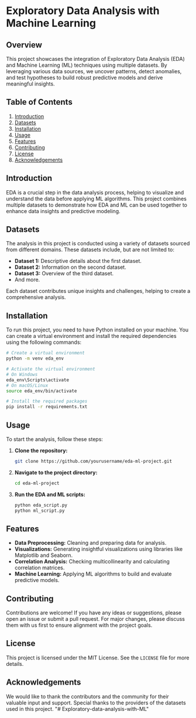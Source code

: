 # Exploratory Data Analysis with Machine Learning

## Overview
This project showcases the integration of Exploratory Data Analysis (EDA) and Machine Learning (ML) techniques using multiple datasets. By leveraging various data sources, we uncover patterns, detect anomalies, and test hypotheses to build robust predictive models and derive meaningful insights.

## Table of Contents
1. [Introduction](#introduction)
2. [Datasets](#datasets)
3. [Installation](#installation)
4. [Usage](#usage)
5. [Features](#features)
6. [Contributing](#contributing)
7. [License](#license)
8. [Acknowledgements](#acknowledgements)

## Introduction
EDA is a crucial step in the data analysis process, helping to visualize and understand the data before applying ML algorithms. This project combines multiple datasets to demonstrate how EDA and ML can be used together to enhance data insights and predictive modeling.

## Datasets
The analysis in this project is conducted using a variety of datasets sourced from different domains. These datasets include, but are not limited to:

- **Dataset 1:** Descriptive details about the first dataset.
- **Dataset 2:** Information on the second dataset.
- **Dataset 3:** Overview of the third dataset.
- And more.

Each dataset contributes unique insights and challenges, helping to create a comprehensive analysis.

## Installation
To run this project, you need to have Python installed on your machine. You can create a virtual environment and install the required dependencies using the following commands:

```bash
# Create a virtual environment
python -m venv eda_env

# Activate the virtual environment
# On Windows
eda_env\Scripts\activate
# On macOS/Linux
source eda_env/bin/activate

# Install the required packages
pip install -r requirements.txt
```

## Usage
To start the analysis, follow these steps:

1. **Clone the repository:**
   ```bash
   git clone https://github.com/yourusername/eda-ml-project.git
   ```

2. **Navigate to the project directory:**
   ```bash
   cd eda-ml-project
   ```

3. **Run the EDA and ML scripts:**
   ```bash
   python eda_script.py
   python ml_script.py
   ```

## Features
- **Data Preprocessing:** Cleaning and preparing data for analysis.
- **Visualizations:** Generating insightful visualizations using libraries like Matplotlib and Seaborn.
- **Correlation Analysis:** Checking multicollinearity and calculating correlation matrices.
- **Machine Learning:** Applying ML algorithms to build and evaluate predictive models.

## Contributing
Contributions are welcome! If you have any ideas or suggestions, please open an issue or submit a pull request. For major changes, please discuss them with us first to ensure alignment with the project goals.

## License
This project is licensed under the MIT License. See the `LICENSE` file for more details.

## Acknowledgements
We would like to thank the contributors and the community for their valuable input and support. Special thanks to the providers of the datasets used in this project.
"# Exploratory-data-analysis-with-ML" 
